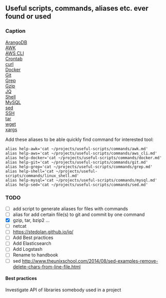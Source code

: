 ## Useful scripts, commands, aliases etc. ever found or used

### Caption
[ArangoDB](https://github.com/vitaliykobrin/useful-scripts/blob/master/commands/arangodb.md)  
[AWK](https://github.com/vitaliykobrin/useful-scripts/blob/master/commands/awk.md)  
[AWS CLI](https://github.com/vitaliykobrin/useful-scripts/blob/master/commands/aws_cli.md)  
[Crontab](https://github.com/vitaliykobrin/useful-scripts/blob/master/commands/crontab.md)  
[curl](https://github.com/vitaliykobrin/useful-scripts/blob/master/commands/curl.md)  
[Docker](https://github.com/vitaliykobrin/useful-scripts/blob/master/commands/docker.md)  
[Git](https://github.com/vitaliykobrin/useful-scripts/blob/master/commands/git.md)  
[Grep](https://github.com/vitaliykobrin/useful-scripts/blob/master/commands/grep.md)  
[Gzip](https://github.com/vitaliykobrin/useful-scripts/blob/master/commands/gzip.md)  
[JQ](https://github.com/vitaliykobrin/useful-scripts/blob/master/commands/jq.md)  
[Shell](https://github.com/vitaliykobrin/useful-scripts/blob/master/commands/linux_shell.md)  
[MySQL](https://github.com/vitaliykobrin/useful-scripts/blob/master/commands/mysql.md)  
[sed](https://github.com/vitaliykobrin/useful-scripts/blob/master/commands/sed.md)  
[SSH](https://github.com/vitaliykobrin/useful-scripts/blob/master/commands/ssh.md)  
[tar](https://github.com/vitaliykobrin/useful-scripts/blob/master/commands/tar.md)  
[wget](https://github.com/vitaliykobrin/useful-scripts/blob/master/commands/wget.md)  
[xargs](https://github.com/vitaliykobrin/useful-scripts/blob/master/commands/xargs.md)  


Add these aliases to be able quickly find command for interested tool:

```
alias help-awk='cat ~/projects/useful-scripts/commands/awk.md'  
alias help-aws='cat ~/projects/useful-scripts/commands/aws_cli.md'  
alias help-docker='cat ~/projects/useful-scripts/commands/docker.md'  
alias help-git='cat ~/projects/useful-scripts/commands/git.md'  
alias help-grep='cat ~/projects/useful-scripts/commands/grep.md'  
alias help-shell='cat ~/projects/useful-scripts/commands/linux_shell.md'  
alias help-mysql='cat ~/projects/useful-scripts/commands/mysql.md'  
alias help-sed='cat ~/projects/useful-scripts/commands/sed.md'  
```

### TODO
-  [ ] add script to generate aliases for files with commands
-  [ ] alias for add certain file(s) to git and commit by one command
-  [x] gzip, tar, bzip2 ...
-  [ ] netcat
-  [ ] https://stedolan.github.io/jq/
-  [ ] Add Best practices
-  [ ] Add Elasticsearch
-  [ ] Add Logstash
-  [ ] Rename to handbook 
-  [ ] sed http://www.theunixschool.com/2014/08/sed-examples-remove-delete-chars-from-line-file.html

#### Best practices

Investigate API of libraries somebody used in a project
